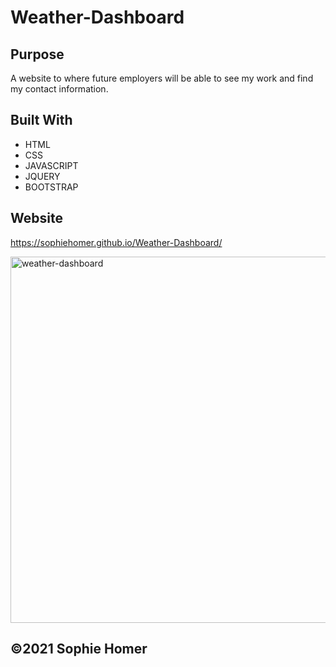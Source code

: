 # Weather-Dashboard

## Purpose
A website to where future employers will be able to see my work and find my contact information.

## Built With
* HTML
* CSS
* JAVASCRIPT
* JQUERY
* BOOTSTRAP

## Website
https://sophiehomer.github.io/Weather-Dashboard/

<img width="586" alt="weather-dashboard" src="https://user-images.githubusercontent.com/95515946/153971816-2689051a-bc15-4a12-96a4-d2fec6506bf7.png">


## ©️2021 Sophie Homer